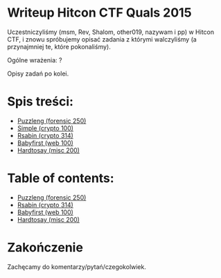 # Writeup Hitcon CTF Quals 2015

Uczestniczyliśmy (msm, Rev, Shalom, other019, nazywam i pp) w Hitcon CTF, i znowu spróbujemy opisać zadania z którymi walczyliśmy (a przynajmniej te, które pokonaliśmy).

Ogólne wrażenia:
?

Opisy zadań po kolei.

# Spis treści:
* [Puzzleng (forensic 250)](forensic_250_puzzleng)
* [Simple (crypto 100)](crypto_100_simple)
* [Rsabin (crypto 314)](crypto_314_rsabin)
* [Babyfirst (web 100)](web_100_babyfirst)
* [Hardtosay (misc 200)](misc_200_hardtosay)

# Table of contents:
* [Puzzleng (forensic 250)](forensic_250_puzzleng#eng-version)
* [Rsabin (crypto 314)](crypto_314_rsabin#eng-version)
* [Babyfirst (web 100)](web_100_babyfirst#eng-version)
* [Hardtosay (misc 200)](misc_200_hardtosay#eng-version)



# Zakończenie

Zachęcamy do komentarzy/pytań/czegokolwiek.
